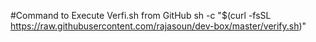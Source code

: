 #Command to Execute Verfi.sh from GitHub
sh -c "$(curl -fsSL https://raw.githubusercontent.com/rajasoun/dev-box/master/verify.sh)"


